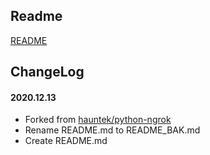 ## Readme

[README](README_BAK.md)

## ChangeLog

#### 2020.12.13
* Forked from [hauntek/python-ngrok](https://github.com/hauntek/python-ngrok)
* Rename README.md to README_BAK.md
* Create README.md
